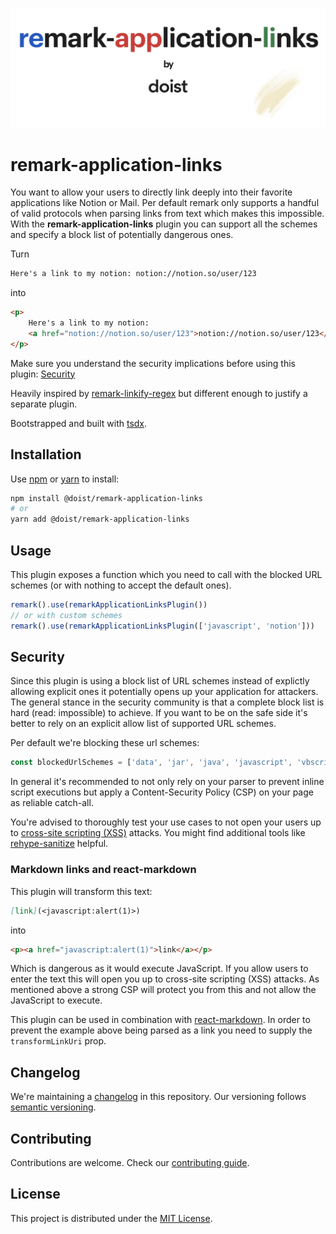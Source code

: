 ![logo](./.github/logo.png)

# remark-application-links

You want to allow your users to directly link deeply into their favorite applications like Notion or Mail. Per default remark only supports a handful of valid protocols when parsing links from text which makes this impossible. With the **remark-application-links** plugin you can support all the schemes and specify a block list of potentially dangerous ones.

Turn

```md
Here's a link to my notion: notion://notion.so/user/123
```

into

```html
<p>
    Here's a link to my notion:
    <a href="notion://notion.so/user/123">notion://notion.so/user/123</a>
</p>
```

Make sure you understand the security implications before using this plugin: [Security](#security)

Heavily inspired by [remark-linkify-regex](https://gitlab.com/staltz/remark-linkify-regex) but different enough to justify a separate plugin.

Bootstrapped and built with [tsdx](https://github.com/formium/tsdx).

## Installation

Use [npm](https://www.npmjs.com/get-npm) or [yarn](https://yarnpkg.com/lang/en/docs/install/) to install:

```sh
npm install @doist/remark-application-links
# or
yarn add @doist/remark-application-links
```

## Usage

This plugin exposes a function which you need to call with the blocked URL schemes (or with nothing to accept the default ones).

```js
remark().use(remarkApplicationLinksPlugin())
// or with custom schemes
remark().use(remarkApplicationLinksPlugin(['javascript', 'notion']))
```

## Security

Since this plugin is using a block list of URL schemes instead of explictly allowing explicit ones it potentially opens up your application for attackers. The general stance in the security community is that a complete block list is hard (read: impossible) to achieve. If you want to be on the safe side it's better to rely on an explicit allow list of supported URL schemes.

Per default we're blocking these url schemes:

```js
const blockedUrlSchemes = ['data', 'jar', 'java', 'javascript', 'vbscript', 'view-source']
```

In general it's recommended to not only rely on your parser to prevent inline script executions but apply a Content-Security Policy (CSP) on your page as reliable catch-all.

You're advised to thoroughly test your use cases to not open your users up to [cross-site scripting (XSS)](https://en.wikipedia.org/wiki/Cross-site_scripting) attacks. You might find additional tools like [rehype-sanitize](https://github.com/rehypejs/rehype-sanitize) helpful.

### Markdown links and react-markdown

This plugin will transform this text:

```md
[link](<javascript:alert(1)>)
```

into

```html
<p><a href="javascript:alert(1)">link</a></p>
```

Which is dangerous as it would execute JavaScript. If you allow users to enter the text this will open you up to cross-site scripting (XSS) attacks. As mentioned above a strong CSP will protect you from this and not allow the JavaScript to execute.

This plugin can be used in combination with [react-markdown](https://github.com/rexxars/react-markdown). In order to prevent the example above being parsed as a link you need to supply the `transformLinkUri` prop.

## Changelog

We're maintaining a [changelog](./CHANGELOG.md) in this repository. Our versioning follows [semantic versioning](https://semver.org/).

## Contributing

Contributions are welcome. Check our [contributing guide](./CONTRIBUTING.md).

## License

This project is distributed under the [MIT License](./LICENSE).
